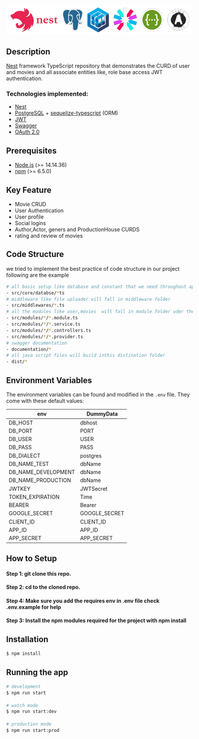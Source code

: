 


![Nest](uploads/logo.png)
## Description

[Nest](https://github.com/nestjs/nest) framework TypeScript repository that demonstrates the CURD of user and movies and all associate entities like, role base access JWT authentication.

### Technologies implemented:
-   [Nest](https://Nestjs.io/)
-   [PostgreSQL](https://www.postgresql.org/) + [sequelize-typescript](https://github.com/RobinBuschmann/sequelize-typescript) (ORM)
-   [JWT](https://jwt.io/)
-   [Swagger](https://swagger.io/)
-   [OAuth 2.0](https://oauth.net/2/)

## Prerequisites

-   [Node.js](https://nodejs.org/) (>= 14.14.36)
-   [npm](https://www.npmjs.com/) (>= 6.5.0)


## Key Feature
- Movie CRUD
- User Authentication
- User profile
- Social logins
- Author,Actor, geners and ProductionHouse CURDS
- rating and review of movies

## Code Structure
  we tried to implement the best practice of code structure in our project following are the example
  ```bash
  # all basic setup like database and constant that we need throughout application will fall in core folder
  - src/core/databse/*ts
  # middleware like file uploader will fall in middleware folder 
  - src/middlewares/*.ts
  # all the modules like user,movies  will fall in module folder uder there own folder 
  - src/modules/*/*.module.ts
  - src/modules/*/*.service.ts
  - src/modules/*/*.controllers.ts
  - src/modules/*/*.provider.ts
  # swagger documentation 
  - documentation/*
  # all java script files will build inthis distination folder
  - dist/*
  ```
## Environment Variables

The environment variables can be found and modified in the `.env` file. They come with these default values:

| env             |     DummyData      |
|---------------------|---------------|
| DB_HOST             | dbhost        |
| DB_PORT             | PORT          |
| DB_USER             | USER|
| DB_PASS             | PASS  |
| DB_DIALECT          | postgres      |
| DB_NAME_TEST        | dbName        |
| DB_NAME_DEVELOPMENT | dbName        |
| DB_NAME_PRODUCTION  | dbName        |
| JWTKEY              | JWTSecret        |
| TOKEN_EXPIRATION    | Time         |
| BEARER              | Bearer        |
| GOOGLE_SECRET       | GOOGLE_SECRET |
| CLIENT_ID           | CLIENT_ID     |
| APP_ID              | APP_ID        |
| APP_SECRET          | APP_SECRET    |


## How to Setup

#### Step 1: git clone this repo.

#### Step 2: cd to the cloned repo.

#### Step 4: Make sure you add the requires env in .env file check .env.example for help

#### Step 3: Install the npm modules required for the project with npm install


## Installation

```bash
$ npm install
```

## Running the app

```bash
# development
$ npm run start

# watch mode
$ npm run start:dev

# production mode
$ npm run start:prod
```



